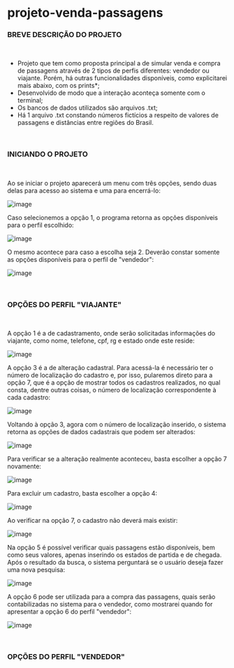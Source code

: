 # projeto-venda-passagens

<h3><b>BREVE DESCRIÇÃO DO PROJETO</b></h3>
<br>

- Projeto que tem como proposta principal a de simular venda e compra de passagens através de 2 tipos de perfis diferentes: vendedor ou viajante. Porém, há outras funcionalidades disponíveis, como explicitarei mais abaixo, com os prints*;
- Desenvolvido de modo que a interação aconteça somente com o terminal;
- Os bancos de dados utilizados são arquivos .txt;
- Há 1 arquivo .txt constando números fictícios a respeito de valores de passagens e distâncias entre regiões do Brasil.

<br>
<h3><b>INICIANDO O PROJETO</b></h3>
<br>

Ao se iniciar o projeto aparecerá um menu com três opções, sendo duas delas para acesso ao sistema e uma para encerrá-lo:

![image](https://user-images.githubusercontent.com/69092295/135721377-088c67da-6207-4c04-b3b4-40fbe658dbd0.png)

Caso selecionemos a opção 1, o programa retorna as opções disponíveis para o perfil escolhido:

![image](https://user-images.githubusercontent.com/69092295/135721482-f9b1c0a7-6874-4860-b679-ed1befc38a3a.png)

O mesmo acontece para caso a escolha seja 2. Deverão constar somente as opções disponíveis para o perfil de "vendedor":

![image](https://user-images.githubusercontent.com/69092295/135721509-b804290c-d48f-4252-92f0-5d19a5821135.png)

<br>
<h3><b>OPÇÕES DO PERFIL "VIAJANTE"</b></h3>
<br>

A opção 1 é a de cadastramento, onde serão solicitadas informações do viajante, como nome, telefone, cpf, rg e estado onde este reside:

![image](https://user-images.githubusercontent.com/69092295/135721871-bc23f5e5-4274-4850-a231-d9152951ed4f.png)

A opção 3 é a de alteração cadastral. Para acessá-la é necessário ter o número de localização do cadastro e, por isso, pularemos direto para a opção 7, que é a opção de mostrar todos os cadastros realizados, no qual consta, dentre outras coisas, o número de localização correspondente à cada cadastro:

![image](https://user-images.githubusercontent.com/69092295/135721988-b1dbcafa-15e9-4009-91a1-bf21e58c5696.png)

Voltando à opção 3, agora com o número de localização inserido, o sistema retorna as opções de dados cadastrais que podem ser alterados:

![image](https://user-images.githubusercontent.com/69092295/135722082-4f51f8af-3e41-4307-a190-7f349c89440c.png)

Para verificar se a alteração realmente aconteceu, basta escolher a opção 7 novamente:

![image](https://user-images.githubusercontent.com/69092295/135722122-f9e370cc-fa38-49bf-98c6-4e77e4deb670.png)

Para excluir um cadastro, basta escolher a opção 4:

![image](https://user-images.githubusercontent.com/69092295/135722169-ab8e13e4-766d-4cbd-8b32-45711dd41008.png)

Ao verificar na opção 7, o cadastro não deverá mais existir:

![image](https://user-images.githubusercontent.com/69092295/135722189-025113a3-5742-41ef-93eb-6cdcad5627e1.png)

Na opção 5 é possível verificar quais passagens estão disponíveis, bem como seus valores, apenas inserindo os estados de partida e de chegada. Após o resultado da busca, o sistema perguntará se o usuário deseja fazer uma nova pesquisa:

![image](https://user-images.githubusercontent.com/69092295/135722256-d31dcbf0-7557-4638-b5f9-1dbf685af20d.png)

A opção 6 pode ser utilizada para a compra das passagens, quais serão contabilizadas no sistema para o vendedor, como mostrarei quando for apresentar a opção 6 do perfil "vendedor":

![image](https://user-images.githubusercontent.com/69092295/135722501-1322c3d4-79ad-4904-a0eb-4c1eb6ac194f.png)

<br>
<h3><b>OPÇÕES DO PERFIL "VENDEDOR"</b></h3>
<br>
